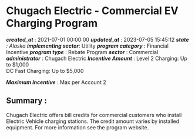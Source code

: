 # Chugach Electric - Commercial EV Charging Program 
 ***created_at*** : 2021-07-01 00:00:00 
 ***updated_at*** : 2023-07-05 15:45:12 
 ***state** : Alaska 
 **implementing sector***: Utility 
 ***program category*** : Financial Incentive 
 ***program type*** : Rebate Program 
 ***sector*** : Commercial 
 ***administrator*** : Chugach Electric 
 ***Incentive Amount*** : Level 2 Charging: Up to $1,000  
DC Fast Charging: Up to $5,000

 
 ***Maximum Incentive*** : Max per Account 2

 
 ## Summary : 
 Chugach Electric offers bill credits for commercial customers who install
Electric Vehicle charging stations. The credit amount varies by installed
equipment. For more information see the program website.  

 
 